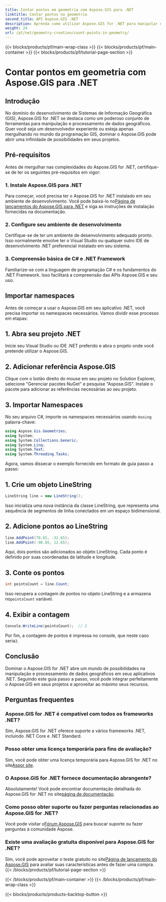 ```yaml
---
title: Contar pontos em geometria com Aspose.GIS para .NET
linktitle: Contar pontos na geometria
second_title: API Aspose.GIS .NET
description: Aprenda como utilizar Aspose.GIS for .NET para manipular dados geográficos sem esforço. Tutoriais abrangentes disponíveis.
weight: 24
url: /pt/net/geometry-creation/count-points-in-geometry/
---
```


{{< blocks/products/pf/main-wrap-class >}}
{{< blocks/products/pf/main-container >}}
{{< blocks/products/pf/tutorial-page-section >}}

# Contar pontos em geometria com Aspose.GIS para .NET

## Introdução
No domínio do desenvolvimento de Sistemas de Informação Geográfica (GIS), Aspose.GIS for .NET se destaca como um poderoso conjunto de ferramentas para manipulação e processamento de dados geográficos. Quer você seja um desenvolvedor experiente ou esteja apenas mergulhando no mundo da programação GIS, dominar o Aspose.GIS pode abrir uma infinidade de possibilidades em seus projetos.
## Pré-requisitos
Antes de mergulhar nas complexidades do Aspose.GIS for .NET, certifique-se de ter os seguintes pré-requisitos em vigor:
### 1. Instale Aspose.GIS para .NET
 Para começar, você precisa ter o Aspose.GIS for .NET instalado em seu ambiente de desenvolvimento. Você pode baixá-lo no[Página de lançamentos do Aspose.GIS para .NET](https://releases.aspose.com/gis/net/) e siga as instruções de instalação fornecidas na documentação.
### 2. Configure seu ambiente de desenvolvimento
Certifique-se de ter um ambiente de desenvolvimento adequado pronto. Isso normalmente envolve ter o Visual Studio ou qualquer outro IDE de desenvolvimento .NET preferencial instalado em seu sistema.
### 3. Compreensão básica de C# e .NET Framework
Familiarize-se com a linguagem de programação C# e os fundamentos do .NET Framework. Isso facilitará a compreensão das APIs Aspose.GIS e seu uso.

## Importar namespaces
Antes de começar a usar o Aspose.GIS em seu aplicativo .NET, você precisa importar os namespaces necessários. Vamos dividir esse processo em etapas:
## 1. Abra seu projeto .NET
Inicie seu Visual Studio ou IDE .NET preferido e abra o projeto onde você pretende utilizar o Aspose.GIS.
## 2. Adicionar referência Aspose.GIS
Clique com o botão direito do mouse em seu projeto no Solution Explorer, selecione "Gerenciar pacotes NuGet" e pesquise "Aspose.GIS". Instale o pacote para adicionar as referências necessárias ao seu projeto.
## 3. Importar Namespaces
 No seu arquivo C#, importe os namespaces necessários usando o`using` palavra-chave:
```csharp
using Aspose.Gis.Geometries;
using System;
using System.Collections.Generic;
using System.Linq;
using System.Text;
using System.Threading.Tasks;
```

Agora, vamos dissecar o exemplo fornecido em formato de guia passo a passo:
## 1. Crie um objeto LineString
```csharp
LineString line = new LineString();
```
Isso inicializa uma nova instância da classe LineString, que representa uma sequência de segmentos de linha conectados em um espaço bidimensional.
## 2. Adicione pontos ao LineString
```csharp
line.AddPoint(78.65, -32.65);
line.AddPoint(-98.65, 12.65);
```
Aqui, dois pontos são adicionados ao objeto LineString. Cada ponto é definido por suas coordenadas de latitude e longitude.
## 3. Conte os pontos
```csharp
int pointsCount = line.Count;
```
 Isso recupera a contagem de pontos no objeto LineString e a armazena no`pointsCount` variável.
## 4. Exibir a contagem
```csharp
Console.WriteLine(pointsCount);  // 2
```
 Por fim, a contagem de pontos é impressa no console, que neste caso seria`2`.

## Conclusão
Dominar o Aspose.GIS for .NET abre um mundo de possibilidades na manipulação e processamento de dados geográficos em seus aplicativos .NET. Seguindo este guia passo a passo, você pode integrar perfeitamente o Aspose.GIS em seus projetos e aproveitar ao máximo seus recursos.
## Perguntas frequentes
### Aspose.GIS for .NET é compatível com todos os frameworks .NET?
Sim, Aspose.GIS for .NET oferece suporte a vários frameworks .NET, incluindo .NET Core e .NET Standard.
### Posso obter uma licença temporária para fins de avaliação?
 Sim, você pode obter uma licença temporária para Aspose.GIS for .NET no site[Aspor site](https://purchase.aspose.com/temporary-license/).
### O Aspose.GIS for .NET fornece documentação abrangente?
Absolutamente! Você pode encontrar documentação detalhada do Aspose.GIS for .NET no site[página de documentação](https://reference.aspose.com/gis/net/).
### Como posso obter suporte ou fazer perguntas relacionadas ao Aspose.GIS for .NET?
 Você pode visitar o[Fórum Aspose.GIS](https://forum.aspose.com/c/gis/33) para buscar suporte ou fazer perguntas à comunidade Aspose.
### Existe uma avaliação gratuita disponível para Aspose.GIS for .NET?
 Sim, você pode aproveitar o teste gratuito no site[Página de lançamento do Aspose.GIS](https://releases.aspose.com/) para avaliar suas características antes de fazer uma compra.
{{< /blocks/products/pf/tutorial-page-section >}}

{{< /blocks/products/pf/main-container >}}
{{< /blocks/products/pf/main-wrap-class >}}

{{< blocks/products/products-backtop-button >}}
